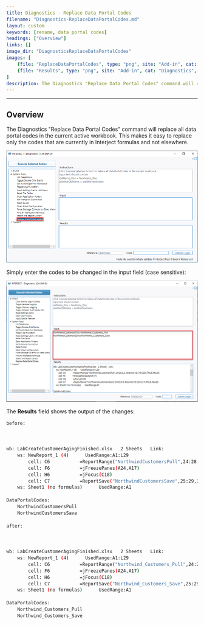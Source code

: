 ```yaml
---
title: Diagnostics - Replace Data Portal Codes
filename: "Diagnostics-ReplaceDataPortalCodes.md"
layout: custom
keywords: [rename, data portal codes]
headings: ["Overview"]
links: []
image_dir: "DiagnosticsReplaceDataPortalCodes"
images: [
    {file: "ReplaceDataPortalCodes", type: "png", site: "Add-in", cat: "Diagnostics", sub: "Replace Data Portal Codes", report: "", ribbon: "", config: ""}, 
    {file: "Results", type: "png", site: "Add-in", cat: "Diagnostics", sub: "Replace Data Portal Codes", report: "", ribbon: "", config: ""}
]
description: The Diagnostics "Replace Data Portal Codes" command will replace all data portal codes in the current active workbook. This makes it handy to replace only the codes that are currently in Interject formulas and not elsewhere.
---
```

* * *

## Overview

The Diagnostics "Replace Data Portal Codes" command will replace all data portal codes in the current active workbook. This makes it easy to replace only the codes that are currently in Interject formulas and not elsewhere.

![](/images/DiagnosticsReplaceDataPortalCodes/ReplaceDataPortalCodes.png)
<br>

Simply enter the codes to be changed in the input field (case sensitive):

![](/images/DiagnosticsReplaceDataPortalCodes/Results.png)
<br>

The **Results** field shows the output of the changes:

```bash
before:



wb: LabCreateCustomerAgingFinished.xlsx   2 Sheets   Link:                                           
    ws: NewReport_1 (4)      UsedRange:A1:L29
        cell: C6           =ReportRange("NorthwindCustomersPull",24:28,2:2,,Param(C18,C19,C20),TRUE,FALSE)
        cell: F6           =jFreezePanes(A24,A17)                            
        cell: H6           =jFocus(C18)                                      
        cell: C7           =ReportSave("NorthwindCustomersSave",25:29,3:3,,Param(C19,C20,C21),TRUE,FALSE)
    ws: Sheet1 (no formulas)      UsedRange:A1

DataPortalCodes:
    NorthwindCustomersPull
    NorthwindCustomersSave

after:



wb: LabCreateCustomerAgingFinished.xlsx   2 Sheets   Link:                                           
    ws: NewReport_1 (4)      UsedRange:A1:L29
        cell: C6           =ReportRange("Northwind_Customers_Pull",24:28,2:2,,Param(C18,C19,C20),TRUE,FALSE)
        cell: F6           =jFreezePanes(A24,A17)                            
        cell: H6           =jFocus(C18)                                      
        cell: C7           =ReportSave("Northwind_Customers_Save",25:29,3:3,,Param(C19,C20,C21),TRUE,FALSE)
    ws: Sheet1 (no formulas)      UsedRange:A1

DataPortalCodes:
    Northwind_Customers_Pull
    Northwind_Customers_Save

```